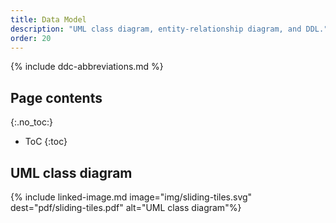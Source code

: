 ```yaml
---
title: Data Model
description: "UML class diagram, entity-relationship diagram, and DDL."
order: 20
---
```


{% include ddc-abbreviations.md %}

## Page contents
{:.no_toc:}

- ToC
{:toc}

## UML class diagram

{% include linked-image.md image="img/sliding-tiles.svg" dest="pdf/sliding-tiles.pdf" alt="UML class diagram"%}

[//]: # (## Data definition language)

[//]: # ()
[//]: # ({% include linked-file file="sql/ddl.sql" type="sql% })



